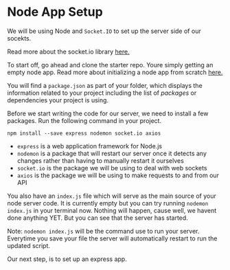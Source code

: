 # Node App Setup

We will be using Node and `Socket.IO` to set up the server side of our socekts.

Read more about the socket.io library [here.](https://socket.io/get-started/chat/)

To start off, go ahead and clone the starter repo. Youre simply getting an empty node app. Read more about initializing a node app from scratch [here.](https://developer.mozilla.org/en-US/docs/Learn/Server-side/Express_Nodejs/development_environment)

You will find a `package.json` as part of your folder, which displays the information related to your project including the list of _packages_ or dependencies your project is using.

Before we start writing the code for our server, we need to install a few packages. Run the following command in your project. 

``` 
npm install --save express nodemon socket.io axios
```

- `express` is a web application framework for Node.js
- `nodemon` is a package that will restart our server once it detects any changes rather than having to manually restart it ourselves
- `socket.io` is the package we will be using to deal with web sockets
- `axios` is the package we will be using to make requests to and from our API

You also have an `index.js` file which will serve as the main source of your node server code. It is currently empty but you can try running `nodemon index.js` in your terminal now. Nothing will happen, cause well, we havent done anything YET. But you can see that the server has started. 

Note: `nodemon index.js` will be the command use to run your server. Everytime you save your file the server will automatically restart to run the updated script.

Our next step, is to set up an express app.
